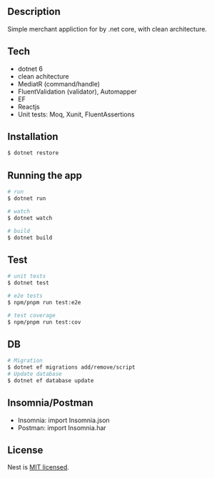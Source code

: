 ## Description

Simple merchant appliction for by .net core, with clean architecture.

## Tech

-   dotnet 6
-   clean achitecture
-   MediatR (command/handle)
-   FluentValidation (validator), Automapper
-   EF
-   Reactjs
-   Unit tests: Moq, Xunit, FluentAssertions

## Installation

```bash
$ dotnet restore
```

## Running the app

```bash
# run
$ dotnet run

# watch
$ dotnet watch

# build
$ dotnet build
```

## Test

```bash
# unit tests
$ dotnet test

# e2e tests
$ npm/pnpm run test:e2e

# test coverage
$ npm/pnpm run test:cov
```

## DB

```bash
# Migration
$ dotnet ef migrations add/remove/script
# Update database
$ dotnet ef database update
```

## Insomnia/Postman

-   Insomnia: import Insomnia.json
-   Postman: import Insomnia.har

## License

Nest is [MIT licensed](LICENSE).
